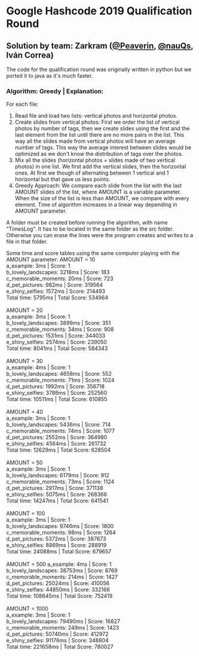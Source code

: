 # Google Hashcode 2019 Qualification Round
## Solution by team: Zarkram ([@Peaverin](https://github.com/Peaverin/), [@nauQs](https://github.com/nauQs), Iván Correa)
The code for the qualification round was originally written in python but we ported it to java as it's much faster.
### Algorithm: Greedy | Explanation:
For each file:
1. Read file and load two lists: vertical photos and horizontal photos.
2. Create slides from vertical photos: First we order the list of vertical photos by number of tags, then we create slides using the first and the last element from the list until there are no more pairs in the list. This way all the slides made from vertical photos will have an average number of tags. This way the average interest between slides would be optimized as we don't know the distribution of tags over the photos.
3. Mix all the slides (horizontal photos + slides made of two vertical photos) in one list. We first add the vertical slides, then the horizontal ones. At first we though of alternating between 1 vertical and 1 horizontal but that gave us less points.
4. Greedy Approach: We compare each slide from the list with the last AMOUNT slides of the list, where AMOUNT is a variable parameter. When the size of the list is less than AMOUNT, we compare with every element.
Time of algorithm increases in a linear way depending in AMOUNT parameter.

A folder must be created before running the algorithm, with name "TimesLog". It has to be located in the same folder as the src folder. Otherwise you can erase the lines were the program creates and writes to a file in that folder.

Some time and score tables using the same computer playing with the AMOUNT parameter:
AMOUNT = 10<br/>
a_example: 3ms              | Score: 1<br/>
b_lovely_landscapes: 3218ms | Score: 183<br/>
c_memorable_moments: 20ms   | Score: 723<br/>
d_pet_pictures: 982ms       | Score: 319564<br/>
e_shiny_selfies: 1572ms     | Score: 214493<br/>
Total time: 5795ms          | Total Score: 534964<br/>
<br/>
AMOUNT = 20<br/>
a_example: 3ms              | Score: 1<br/>
b_lovely_landscapes: 3899ms | Score: 351<br/>
c_memorable_moments: 34ms   | Score: 908<br/>
d_pet_pictures: 1531ms      | Score: 344033<br/>
e_shiny_selfies: 2574ms     | Score: 239050<br/>
Total time: 8041ms          | Total Score: 584343<br/>
<br/>
AMOUNT = 30<br/>
a_example: 4ms              | Score: 1<br/>
b_lovely_landscapes: 4658ms | Score: 552<br/>
c_memorable_moments: 71ms   | Score: 1024<br/>
d_pet_pictures: 1992ms      | Score: 356718<br/>
e_shiny_selfies: 3786ms     | Score: 252560<br/>
Total time: 10511ms         | Total Score: 610855<br/>
<br/>
AMOUNT = 40<br/>
a_example: 3ms              | Score: 1<br/>
b_lovely_landscapes: 5436ms | Score: 714<br/>
c_memorable_moments: 74ms   | Score: 1077<br/>
d_pet_pictures: 2552ms      | Score: 364980<br/>
e_shiny_selfies: 4564ms     | Score: 261732<br/>
Total time: 12629ms         | Total Score: 628504<br/>
<br/>
AMOUNT = 50<br/>
a_example: 3ms              | Score: 1<br/>
b_lovely_landscapes: 6179ms | Score: 912<br/>
c_memorable_moments: 73ms   | Score: 1124<br/>
d_pet_pictures: 2917ms      | Score: 371138<br/>
e_shiny_selfies: 5075ms     | Score: 268366<br/>
Total time: 14247ms         | Total Score: 641541<br/>
<br/>
AMOUNT = 100<br/>
a_example: 3ms              | Score: 1<br/>
b_lovely_landscapes: 9746ms | Score: 1800<br/>
c_memorable_moments: 98ms   | Score: 1264<br/>
d_pet_pictures: 5372ms      | Score: 387673<br/>
e_shiny_selfies: 8869ms     | Score: 288919<br/>
Total time: 24088ms         | Total Score: 679657<br/>
<br/>
AMOUNT = 500
a_example: 4ms               | Score: 1<br/>
b_lovely_landscapes: 38753ms | Score: 8769<br/>
c_memorable_moments: 214ms   | Score: 1427<br/>
d_pet_pictures: 25024ms      | Score: 410056<br/>
e_shiny_selfies: 44850ms     | Score: 332166<br/>
Total time: 108845ms         | Total Score: 752419<br/>
<br/>
AMOUNT = 1000<br/>
a_example: 3ms               | Score: 1<br/>
b_lovely_landscapes: 79490ms | Score: 16827<br/>
c_memorable_moments: 249ms   | Score: 1423<br/>
d_pet_pictures: 50740ms      | Score: 412972<br/>
e_shiny_selfies: 91176ms     | Score: 348804<br/>
Total time: 221658ms         | Total Score: 780027<br/>

